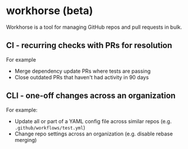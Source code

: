 # workhorse (beta)

Workhorse is a tool for managing GitHub repos and pull requests in bulk.

## CI - recurring checks with PRs for resolution

For example

- Merge dependency update PRs where tests are passing
- Close outdated PRs that haven't had activity in 90 days

## CLI - one-off changes across an organization

For example:

- Update all or part of a YAML config file across similar repos (e.g. `.github/workflows/test.yml`)
- Change repo settings across an organization (e.g. disable rebase merging)
